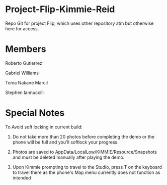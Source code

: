 # Project-Flip-Kimmie-Reid
Repo Git for project Flip, which uses other repository atm but otherwise here for access.

# Members
Roberto Gutierrez

Gabriel Williams

Toma Nakane Marcil

Stephen Iannuccilli

# Special Notes

To Avoid soft locking in current build:

1. Do not take more than 20 photos before completing the demo or the phone will be full and you'll softlock your progress.

2. Photos are saved to AppData/LocalLow/KIMMIE/Resource/Snapshots and must be deleted manually after playing the demo.

3. Upon Kimmie prompting to travel to the Studio, press T on the keyboard to travel there as the phone's Map menu currently does not function as intended
